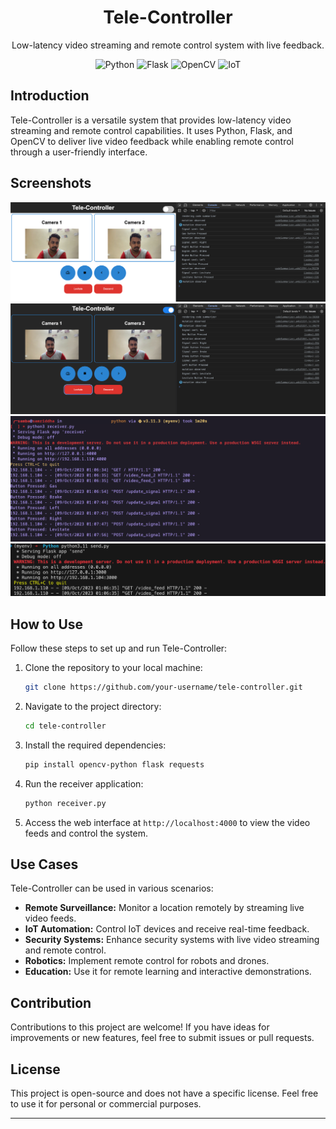 <!-- Title -->
<h1 align="center">Tele-Controller</h1>

<!-- Project Description -->
<p align="center">
  Low-latency video streaming and remote control system with live feedback.
</p>

<!-- Project Icons -->
<p align="center">
  <img src="https://img.shields.io/badge/Python-3.9+-blue?logo=python&style=for-the-badge" alt="Python">
  <img src="https://img.shields.io/badge/Flask-2.0+-blue?logo=flask&style=for-the-badge" alt="Flask">
  <img src="https://img.shields.io/badge/OpenCV-4.5+-blue?logo=opencv&style=for-the-badge" alt="OpenCV">
  <img src="https://img.shields.io/badge/IoT-Ready-green?logo=internetofthings&style=for-the-badge" alt="IoT">
</p>

<!-- Introduction -->
## Introduction

Tele-Controller is a versatile system that provides low-latency video streaming and remote control capabilities. It uses Python, Flask, and OpenCV to deliver live video feedback while enabling remote control through a user-friendly interface.

<!-- Screenshots -->
## Screenshots

 ![Screenshot 1](screenshots/screenshot1.png)
 ![Screenshot 2](screenshots/screenshot2.png)
 ![Screenshot 3](screenshots/screenshot3.png)
 ![Screenshot 4](screenshots/screenshot4.png) 

<!-- How to Use -->
## How to Use

Follow these steps to set up and run Tele-Controller:

1. Clone the repository to your local machine:
   ```bash
   git clone https://github.com/your-username/tele-controller.git
   ```

2. Navigate to the project directory:
   ```bash
   cd tele-controller
   ```

3. Install the required dependencies:
   ```bash
   pip install opencv-python flask requests
   ```

4. Run the receiver application:
   ```bash
   python receiver.py
   ```

5. Access the web interface at `http://localhost:4000` to view the video feeds and control the system.

<!-- Use Cases -->
## Use Cases

Tele-Controller can be used in various scenarios:

- **Remote Surveillance:** Monitor a location remotely by streaming live video feeds.
- **IoT Automation:** Control IoT devices and receive real-time feedback.
- **Security Systems:** Enhance security systems with live video streaming and remote control.
- **Robotics:** Implement remote control for robots and drones.
- **Education:** Use it for remote learning and interactive demonstrations.

<!-- Contribution -->
## Contribution

Contributions to this project are welcome! If you have ideas for improvements or new features, feel free to submit issues or pull requests.

<!-- License -->
## License

This project is open-source and does not have a specific license. Feel free to use it for personal or commercial purposes.

---
